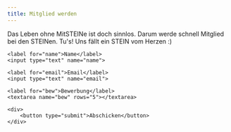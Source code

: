 ```yaml
---
title: Mitglied werden
---
```


Das Leben ohne MitSTEINe ist doch sinnlos. Darum werde schnell Mitglied bei den STEINen. Tu's! Uns fällt ein STEIN vom Herzen :) 

<script>
function check(form) {
    if (form.name.value=='' || form.email.value=='' || form.bew.value=='') {
        alert('Bitte alle Felder ausfüllen'); 
        return false; 
    }
    return true;   
}
</script>
<form method="POST" 
    action="mailto:labern@steinnsekte.xyz?subject="Mitglied+werden" 
    enctype="text/plain"
    onsubmit="return check(this);">

    <label for="name">Name</label>
    <input type="text" name="name">

    <label for="email">Email</label>
    <input type="text" name="email">

    <label for="bew">Bewerbung</label>
    <textarea name="bew" rows="5"></textarea>

    <div>
        <button type="submit">Abschicken</button>
    </div>
</form>